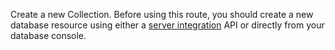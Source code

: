 Create a new Collection. Before using this route, you should create a new database resource using either a [server integration](/docs/databases#collection) API or directly from your database console.